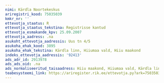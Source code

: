 ```yaml
---
nimi: Kärdla Noortekeskus
ariregistri_kood: 75035039
kmkr_nr: ''
ettevotja_staatus: R
ettevotja_staatus_tekstina: Registrisse kantud
ettevotja_esmakande_kpv: 25.09.2007
ettevotja_aadress: .na
asukoht_ettevotja_aadressis: Uus tn 4/5
asukoha_ehak_kood: 3895
asukoha_ehak_tekstina: Kärdla linn, Hiiumaa vald, Hiiu maakond
indeks_ettevotja_aadressis: '92413'
ads_adr_id: 2913978
ads_ads_oid: .na
ads_normaliseeritud_taisaadress: Hiiu maakond, Hiiumaa vald, Kärdla linn, Uus tn 4/5
teabesysteemi_link: https://ariregister.rik.ee/ettevotja.py?ark=75035039&ref=rekvisiidid
---
```

